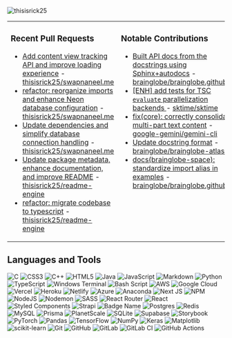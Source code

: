 ![thisisrick25](https://komarev.com/ghpvc/?username=thisisrick25&label=Profile%20views&color=0e75b6&style=flat)

<table>
<tr>
<td valign="top">

<!-- PRS:START -->
### Recent Pull Requests

- [Add content view tracking API and improve loading experience](https://github.com/thisisrick25/swapnaneel.me/pull/179) - [thisisrick25/swapnaneel.me](https://github.com/thisisrick25/swapnaneel.me)
- [refactor: reorganize imports and enhance Neon database configuration](https://github.com/thisisrick25/swapnaneel.me/pull/173) - [thisisrick25/swapnaneel.me](https://github.com/thisisrick25/swapnaneel.me)
- [Update dependencies and simplify database connection handling](https://github.com/thisisrick25/swapnaneel.me/pull/172) - [thisisrick25/swapnaneel.me](https://github.com/thisisrick25/swapnaneel.me)
- [Update package metadata, enhance documentation, and improve README](https://github.com/thisisrick25/readme-engine/pull/15) - [thisisrick25/readme-engine](https://github.com/thisisrick25/readme-engine)
- [refactor: migrate codebase to typescript](https://github.com/thisisrick25/readme-engine/pull/12) - [thisisrick25/readme-engine](https://github.com/thisisrick25/readme-engine)
<!-- PRS:END -->

</td>
<td valign="top">

<!-- NOTABLE-CONTRIBUTIONS:START -->
### Notable Contributions

- [Built API docs from the docstrings using Sphinx+autodocs](https://github.com/brainglobe/brainglobe.github.io/pull/329) - [brainglobe/brainglobe.github.io](https://github.com/brainglobe/brainglobe.github.io)
- [[ENH] add tests for TSC `evaluate` parallelization backends ](https://github.com/sktime/sktime/pull/8737) - [sktime/sktime](https://github.com/sktime/sktime)
- [fix(core): correctly consolidate multi-part text content](https://github.com/google-gemini/gemini-cli/pull/6235) - [google-gemini/gemini-cli](https://github.com/google-gemini/gemini-cli)
- [Update docstring format](https://github.com/brainglobe/brainglobe-atlasapi/pull/584) - [brainglobe/brainglobe-atlasapi](https://github.com/brainglobe/brainglobe-atlasapi)
- [docs(brainglobe-space): standardize import alias in examples](https://github.com/brainglobe/brainglobe.github.io/pull/350) - [brainglobe/brainglobe.github.io](https://github.com/brainglobe/brainglobe.github.io)
<!-- NOTABLE-CONTRIBUTIONS:END -->

</td>
</tr>
</table>

## Languages and Tools

![C](https://img.shields.io/badge/c-%2300599C.svg?style=flat&logo=c&logoColor=white) ![CSS3](https://img.shields.io/badge/css3-%231572B6.svg?style=flat&logo=css3&logoColor=white) ![C++](https://img.shields.io/badge/c++-%2300599C.svg?style=flat&logo=c%2B%2B&logoColor=white) ![HTML5](https://img.shields.io/badge/html5-%23E34F26.svg?style=flat&logo=html5&logoColor=white) ![Java](https://img.shields.io/badge/java-%23ED8B00.svg?style=flat&logo=openjdk&logoColor=white) ![JavaScript](https://img.shields.io/badge/javascript-%23323330.svg?style=flat&logo=javascript&logoColor=%23F7DF1E) ![Markdown](https://img.shields.io/badge/markdown-%23000000.svg?style=flat&logo=markdown&logoColor=white) ![Python](https://img.shields.io/badge/python-3670A0?style=flat&logo=python&logoColor=ffdd54) ![TypeScript](https://img.shields.io/badge/typescript-%23007ACC.svg?style=flat&logo=typescript&logoColor=white) ![Windows Terminal](https://img.shields.io/badge/Windows%20Terminal-%234D4D4D.svg?style=flat&logo=windows-terminal&logoColor=white) ![Bash Script](https://img.shields.io/badge/bash_script-%23121011.svg?style=flat&logo=gnu-bash&logoColor=white) ![AWS](https://img.shields.io/badge/AWS-%23FF9900.svg?style=flat&logo=amazon-aws&logoColor=white) ![Google Cloud](https://img.shields.io/badge/GoogleCloud-%234285F4.svg?style=flat&logo=google-cloud&logoColor=white) ![Vercel](https://img.shields.io/badge/vercel-%23000000.svg?style=flat&logo=vercel&logoColor=white) ![Heroku](https://img.shields.io/badge/heroku-%23430098.svg?style=flat&logo=heroku&logoColor=white) ![Netlify](https://img.shields.io/badge/netlify-%23000000.svg?style=flat&logo=netlify&logoColor=#00C7B7) ![Azure](https://img.shields.io/badge/azure-%230072C6.svg?style=flat&logo=microsoftazure&logoColor=white) ![Anaconda](https://img.shields.io/badge/Anaconda-%2344A833.svg?style=flat&logo=anaconda&logoColor=white) ![Next JS](https://img.shields.io/badge/Next-black?style=flat&logo=next.js&logoColor=white) ![NPM](https://img.shields.io/badge/NPM-%23CB3837.svg?style=flat&logo=npm&logoColor=white) ![NodeJS](https://img.shields.io/badge/node.js-6DA55F?style=flat&logo=node.js&logoColor=white) ![Nodemon](https://img.shields.io/badge/NODEMON-%23323330.svg?style=flat&logo=nodemon&logoColor=%BBDEAD) ![SASS](https://img.shields.io/badge/SASS-hotpink.svg?style=flat&logo=SASS&logoColor=white) ![React Router](https://img.shields.io/badge/React_Router-CA4245?style=flat&logo=react-router&logoColor=white) ![React](https://img.shields.io/badge/react-%2320232a.svg?style=flat&logo=react&logoColor=%2361DAFB) ![Styled Components](https://img.shields.io/badge/styled--components-DB7093?style=flat&logo=styled-components&logoColor=white) ![Strapi](https://img.shields.io/badge/strapi-%232E7EEA.svg?style=flat&logo=strapi&logoColor=white) ![Badge Name](https://img.shields.io/badge/tRPC-%232596BE.svg?style=flat&logo=tRPC&logoColor=white) ![Postgres](https://img.shields.io/badge/postgres-%23316192.svg?style=flat&logo=postgresql&logoColor=white) ![Redis](https://img.shields.io/badge/redis-%23DD0031.svg?style=flat&logo=redis&logoColor=white) ![MySQL](https://img.shields.io/badge/mysql-4479A1.svg?style=flat&logo=mysql&logoColor=white) ![Prisma](https://img.shields.io/badge/Prisma-3982CE?style=flat&logo=Prisma&logoColor=white) ![PlanetScale](https://img.shields.io/badge/planetscale-%23000000.svg?style=flat&logo=planetscale&logoColor=white) ![SQLite](https://img.shields.io/badge/sqlite-%2307405e.svg?style=flat&logo=sqlite&logoColor=white) ![Supabase](https://img.shields.io/badge/Supabase-3ECF8E?style=flat&logo=supabase&logoColor=white) ![Storybook](https://img.shields.io/badge/-Storybook-FF4785?style=flat&logo=storybook&logoColor=white) ![PyTorch](https://img.shields.io/badge/PyTorch-%23EE4C2C.svg?style=flat&logo=PyTorch&logoColor=white) ![Pandas](https://img.shields.io/badge/pandas-%23150458.svg?style=flat&logo=pandas&logoColor=white) ![TensorFlow](https://img.shields.io/badge/TensorFlow-%23FF6F00.svg?style=flat&logo=TensorFlow&logoColor=white) ![NumPy](https://img.shields.io/badge/numpy-%23013243.svg?style=flat&logo=numpy&logoColor=white) ![Keras](https://img.shields.io/badge/Keras-%23D00000.svg?style=flat&logo=Keras&logoColor=white) ![Matplotlib](https://img.shields.io/badge/Matplotlib-%23ffffff.svg?style=flat&logo=Matplotlib&logoColor=black) ![scikit-learn](https://img.shields.io/badge/scikit--learn-%23F7931E.svg?style=flat&logo=scikit-learn&logoColor=white) ![Git](https://img.shields.io/badge/git-%23F05033.svg?style=flat&logo=git&logoColor=white) ![GitHub](https://img.shields.io/badge/github-%23121011.svg?style=flat&logo=github&logoColor=white) ![GitLab](https://img.shields.io/badge/gitlab-%23181717.svg?style=flat&logo=gitlab&logoColor=white) ![GitLab CI](https://img.shields.io/badge/gitlab%20CI-%23181717.svg?style=flat&logo=gitlab&logoColor=white) ![GitHub Actions](https://img.shields.io/badge/github%20actions-%232671E5.svg?style=flat&logo=githubactions&logoColor=white)
